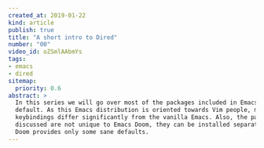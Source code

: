 ```yaml
---
created_at: 2019-01-22
kind: article
publish: true
title: "A short intro to Dired"
number: "00"
video_id: oZSmlAAbmYs
tags:
- emacs 
- dired 
sitemap:
  priority: 0.6
abstract: >
  In this series we will go over most of the packages included in Emacs Doom by
  default. As this Emacs distribution is oriented towards Vim people, most of the
  keybindings differ significantly from the vanilla Emacs. Also, the packages
  discussed are not unique to Emacs Doom, they can be installed separately; Emacs
  Doom provides only some sane defaults.
---
```

